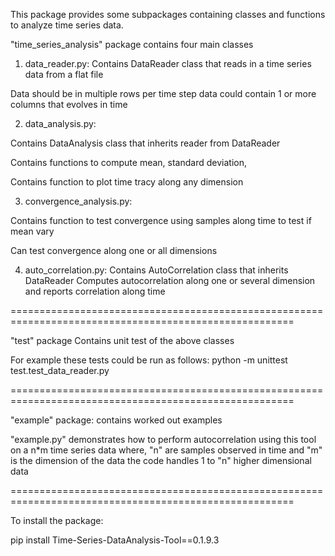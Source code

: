 This package provides some subpackages containing classes and functions to analyze time series data.

"time_series_analysis" package contains four main classes


1) data_reader.py:
Contains DataReader class that reads in a time series data from a flat file

Data should be in multiple rows per time step data could contain 1 or more columns that evolves in time


2) data_analysis.py:

Contains DataAnalysis class that inherits reader from DataReader

Contains functions to compute mean, standard deviation, 

Contains function to plot time tracy along any dimension


3) convergence_analysis.py:

Contains function to test convergence using samples along time to test if mean vary

Can test convergence along one or all dimensions


4) auto_correlation.py:
Contains AutoCorrelation class that inherits DataReader
Computes autocorrelation along one or several dimension and reports correlation along time

=======================================================================================================

"test" package 
Contains unit test of the above classes

For example these tests could be run as follows:
python -m unittest test.test_data_reader.py

=======================================================================================================

"example" package:
contains worked out examples 

"example.py" demonstrates how to perform autocorrelation using this tool on a n*m time series data
where, "n" are samples observed in time and "m" is the dimension of the data
the code handles 1 to "n" higher dimensional data

=======================================================================================================

To install the package:

pip install Time-Series-DataAnalysis-Tool==0.1.9.3

